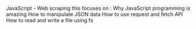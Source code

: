 JavaScript - Web scraping
this focuses on :
Why JavaScript programming is amazing
How to manipulate JSON data
How to use request and fetch API
How to read and write a file using fs
